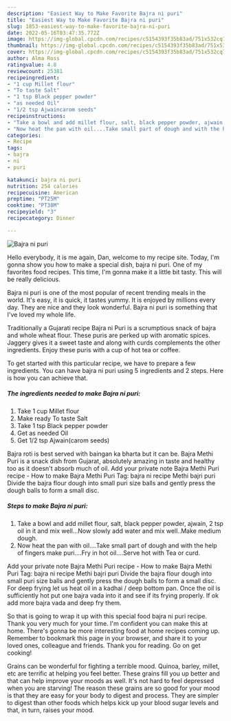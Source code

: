 ```yaml
---
description: "Easiest Way to Make Favorite Bajra ni puri"
title: "Easiest Way to Make Favorite Bajra ni puri"
slug: 1853-easiest-way-to-make-favorite-bajra-ni-puri
date: 2022-05-16T03:47:35.772Z
image: https://img-global.cpcdn.com/recipes/c5154393f35b83ad/751x532cq70/bajra-ni-puri-recipe-main-photo.jpg
thumbnail: https://img-global.cpcdn.com/recipes/c5154393f35b83ad/751x532cq70/bajra-ni-puri-recipe-main-photo.jpg
cover: https://img-global.cpcdn.com/recipes/c5154393f35b83ad/751x532cq70/bajra-ni-puri-recipe-main-photo.jpg
author: Alma Ross
ratingvalue: 4.8
reviewcount: 25381
recipeingredient:
- "1 cup Millet flour"
- "To taste Salt"
- "1 tsp Black pepper powder"
- "as needed Oil"
- "1/2 tsp Ajwaincarom seeds"
recipeinstructions:
- "Take a bowl and add millet flour, salt, black pepper powder, ajwain, 2 tsp oil in it and mix well...Now slowly add water and mix well..Make medium dough."
- "Now heat the pan with oil....Take small part of dough and with the help of fingers make puri....Fry in hot oil....Serve hot with Tea or curd."
categories:
- Recipe
tags:
- bajra
- ni
- puri

katakunci: bajra ni puri 
nutrition: 254 calories
recipecuisine: American
preptime: "PT25M"
cooktime: "PT38M"
recipeyield: "3"
recipecategory: Dinner

---
```



![Bajra ni puri](https://img-global.cpcdn.com/recipes/c5154393f35b83ad/751x532cq70/bajra-ni-puri-recipe-main-photo.jpg)

Hello everybody, it is me again, Dan, welcome to my recipe site. Today, I'm gonna show you how to make a special dish, bajra ni puri. One of my favorites food recipes. This time, I'm gonna make it a little bit tasty. This will be really delicious.

Bajra ni puri is one of the most popular of recent trending meals in the world. It's easy, it is quick, it tastes yummy. It is enjoyed by millions every day. They are nice and they look wonderful. Bajra ni puri is something that I've loved my whole life.

Traditionally a Gujarati recipe Bajra ni Puri is a scrumptious snack of bajra and whole wheat flour. These puris are perked up with aromatic spices. Jaggery gives it a sweet taste and along with curds complements the other ingredients. Enjoy these puris with a cup of hot tea or coffee.


To get started with this particular recipe, we have to prepare a few ingredients. You can have bajra ni puri using 5 ingredients and 2 steps. Here is how you can achieve that.

<!--inarticleads1-->

##### The ingredients needed to make Bajra ni puri:

1. Take 1 cup Millet flour
1. Make ready To taste Salt
1. Take 1 tsp Black pepper powder
1. Get as needed Oil
1. Get 1/2 tsp Ajwain(carom seeds)


Bajra roti is best served with baingan ka bharta but it can be. Bajra Methi Puri is a snack dish from Gujarat, absolutely amazing in taste and healthy too as it doesn&#39;t absorb much of oil. Add your private note Bajra Methi Puri recipe - How to make Bajra Methi Puri Tag: bajra ni recipe Methi bajri puri Divide the bajra flour dough into small puri size balls and gently press the dough balls to form a small disc. 

<!--inarticleads2-->

##### Steps to make Bajra ni puri:

1. Take a bowl and add millet flour, salt, black pepper powder, ajwain, 2 tsp oil in it and mix well...Now slowly add water and mix well..Make medium dough.
1. Now heat the pan with oil....Take small part of dough and with the help of fingers make puri....Fry in hot oil....Serve hot with Tea or curd.


Add your private note Bajra Methi Puri recipe - How to make Bajra Methi Puri Tag: bajra ni recipe Methi bajri puri Divide the bajra flour dough into small puri size balls and gently press the dough balls to form a small disc. For deep frying let us heat oil in a kadhai / deep bottom pan. Once the oil is sufficiently hot put one bajra vada into it and see if its frying properly. If ok add more bajra vada and deep fry them. 

So that is going to wrap it up with this special food bajra ni puri recipe. Thank you very much for your time. I'm confident you can make this at home. There's gonna be more interesting food at home recipes coming up. Remember to bookmark this page in your browser, and share it to your loved ones, colleague and friends. Thank you for reading. Go on get cooking!

Grains can be wonderful for fighting a terrible mood. Quinoa, barley, millet, etc are terrific at helping you feel better. These grains fill you up better and that can help improve your moods as well. It's not hard to feel depressed when you are starving! The reason these grains are so good for your mood is that they are easy for your body to digest and process. They are simpler to digest than other foods which helps kick up your blood sugar levels and that, in turn, raises your mood.
